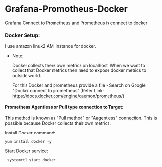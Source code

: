 # Grafana-Promotheus-Docker
Grafana Connect to Prometheus and Prometheus is connect to docker 


### Docker Setup:

I use amazon linux2 AMI instance for docker.

- Note:

  Docker collects there own metrics on localhost, When we want to collect that Docker metrics then need to expose docker metrics to outside world.

  For this Docker and prometheus provide a file - Search on Google "Docker connect to prometheus" (Refer Link-https://docs.docker.com/engine/daemon/prometheus/)

 #### Prometheus Agentless or Pull type connection to Target:

   This method is known as "Pull method" or "Aagentless" connection. This is possible because Docker collects their own metrics.


 Install Docker command:

    yum install docker -y 

 Start Docker service:

     systemctl start docker
